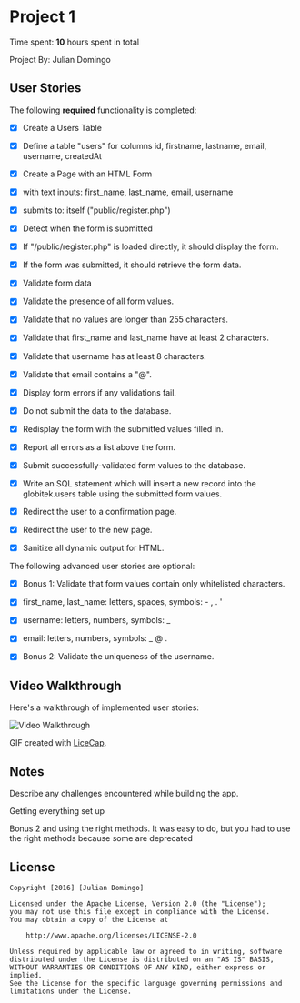# Project 1

Time spent: **10** hours spent in total

Project By: Julian Domingo

## User Stories

The following **required** functionality is completed:

- [X] Create a Users Table
- [X] Define a table "users" for columns id, firstname, lastname, email, username, createdAt
- [X] Create a Page with an HTML Form
- [X] with text inputs: first_name, last_name, email, username
- [X] submits to: itself ("public/register.php")
- [X] Detect when the form is submitted
- [X] If "/public/register.php" is loaded directly, it should display the form.
- [X] If the form was submitted, it should retrieve the form data.
- [X] Validate form data
- [X] Validate the presence of all form values.
- [X] Validate that no values are longer than 255 characters.
- [X] Validate that first_name and last_name have at least 2 characters.
- [X] Validate that username has at least 8 characters.
- [X] Validate that email contains a "@".
- [X] Display form errors if any validations fail.
- [X] Do not submit the data to the database.
- [X] Redisplay the form with the submitted values filled in.
- [X] Report all errors as a list above the form.
- [X] Submit successfully-validated form values to the database.
- [X] Write an SQL statement which will insert a new record into the globitek.users table using the submitted form values.
- [X] Redirect the user to a confirmation page.
- [X] Redirect the user to the new page.
- [X] Sanitize all dynamic output for HTML.
 

The following advanced user stories are optional:

- [X] Bonus 1: Validate that form values contain only whitelisted characters.
- [X] first_name, last_name: letters, spaces, symbols: - , . '
- [X] username: letters, numbers, symbols: _
- [X] email: letters, numbers, symbols: _ @ .

- [X] Bonus 2: Validate the uniqueness of the username.

## Video Walkthrough

Here's a walkthrough of implemented user stories:

<img src='' title='Video Walkthrough' width='' alt='Video Walkthrough' />

GIF created with [LiceCap](http://www.cockos.com/licecap/).

## Notes

Describe any challenges encountered while building the app.

Getting everything set up

Bonus 2 and using the right methods. It was easy to do, but you had to use the right methods because some are deprecated

## License

    Copyright [2016] [Julian Domingo]

    Licensed under the Apache License, Version 2.0 (the "License");
    you may not use this file except in compliance with the License.
    You may obtain a copy of the License at

        http://www.apache.org/licenses/LICENSE-2.0

    Unless required by applicable law or agreed to in writing, software
    distributed under the License is distributed on an "AS IS" BASIS,
    WITHOUT WARRANTIES OR CONDITIONS OF ANY KIND, either express or implied.
    See the License for the specific language governing permissions and
    limitations under the License.